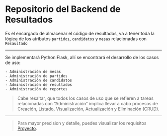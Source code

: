 # Repositorio del Backend de Resultados

Es el encargado de almacenar el código de resultados, va a tener toda la lógica de los atributos `partidos`, `candidatos` y `mesas` relacionadas con `Resaultado` 

----- 
Se implementará Python Flask, allí se encontrará el desarrollo de los casos de uso:

```
- Administración de mesas
- Administración de partidos
- Administración de candidatos
- Administración de resultados
- Administración de reportes
```

> Cabe resaltar, que todos los casos de uso que se refieren a tareas relacionadas con “Administración” implica llevar a cabo procesos de Creación, Listado, Visualización, Actualización y Eliminación (CRUD).

----- 
> Para mayor precision y detalle, puedes visualizar los requisitos [Proyecto](https://docs.google.com/document/d/1jnb4oexhTSTVBlv6qa9x-CXujsttYzcz/edit).